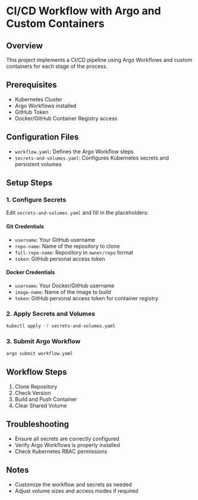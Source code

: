 # CI/CD Workflow with Argo and Custom Containers

## Overview
This project implements a CI/CD pipeline using Argo Workflows and custom containers for each stage of the process.

## Prerequisites
- Kubernetes Cluster
- Argo Workflows installed
- GitHub Token
- Docker/GitHub Container Registry access

## Configuration Files
- `workflow.yaml`: Defines the Argo Workflow steps
- `secrets-and-volumes.yaml`: Configures Kubernetes secrets and persistent volumes

## Setup Steps

### 1. Configure Secrets
Edit `secrets-and-volumes.yaml` and fill in the placeholders:

#### Git Credentials
- `username`: Your GitHub username
- `repo-name`: Name of the repository to clone
- `full-repo-name`: Repository in `owner/repo` format
- `token`: GitHub personal access token

#### Docker Credentials
- `username`: Your Docker/GitHub username
- `image-name`: Name of the image to build
- `token`: GitHub personal access token for container registry

### 2. Apply Secrets and Volumes
```bash
kubectl apply -f secrets-and-volumes.yaml
```

### 3. Submit Argo Workflow
```bash
argo submit workflow.yaml
```

## Workflow Steps
1. Clone Repository
2. Check Version
3. Build and Push Container
4. Clear Shared Volume

## Troubleshooting
- Ensure all secrets are correctly configured
- Verify Argo Workflows is properly installed
- Check Kubernetes RBAC permissions

## Notes
- Customize the workflow and secrets as needed
- Adjust volume sizes and access modes if required
